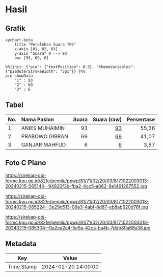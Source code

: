 # Hasil

## Grafik

```mermaid
xychart-beta
    title "Perolehan Suara TPS"
    x-axis [01, 02, 03]
    y-axis "Suara" 0 --> 93
    bar [93, 69, 6]
```

```mermaid
%%{init: {"pie": {"textPosition": 0.5}, "themeVariables": {"pieOuterStrokeWidth": "5px"}} }%%
pie showData
    "1" : 93
    "2" : 69
    "3" : 6
```

## Tabel

| No. | Nama Paslon    | Suara | Suara (raw) | Persentase |
|:--- |:-------------- | -----:| -----------:| ----------:|
| 1   | ANIES MUHAIMIN | 93    | [93][p-1]   | 55,36      |
| 2   | PRABOWO GIBRAN | 69    | [69][p-2]   | 41,07      |
| 3   | GANJAR MAHFUD  | 6     | [6][p-3]    | 3,57       |


[p-1]: https://github.com/gigit-pemilu/pemilu-2024-81-maluku/blob/main/pilpres/hitung-suara/sub/81-maluku/sub/71-kota-ambon/sub/02-sirimau/sub/2003-batu-merah/sub/013-tps/sub/paslon-1.txt
[p-2]: https://github.com/gigit-pemilu/pemilu-2024-81-maluku/blob/main/pilpres/hitung-suara/sub/81-maluku/sub/71-kota-ambon/sub/02-sirimau/sub/2003-batu-merah/sub/013-tps/sub/paslon-2.txt
[p-3]: https://github.com/gigit-pemilu/pemilu-2024-81-maluku/blob/main/pilpres/hitung-suara/sub/81-maluku/sub/71-kota-ambon/sub/02-sirimau/sub/2003-batu-merah/sub/013-tps/sub/paslon-3.txt

## Foto C Plano

https://sirekap-obj-formc.kpu.go.id/82fe/pemilu/ppwp/81/71/02/20/03/8171022003013-20240215-065144--94820f3b-fba2-4cc5-a062-9e1461267552.jpg

https://sirekap-obj-formc.kpu.go.id/82fe/pemilu/ppwp/81/71/02/20/03/8171022003013-20240215-065224--3e29d513-09a3-4abf-8d87-eb8ab620d76f.jpg

https://sirekap-obj-formc.kpu.go.id/82fe/pemilu/ppwp/81/71/02/20/03/8171022003013-20240215-065304--0a2ea2a4-5e9a-42ca-ba4b-7ddb80a68a38.jpg


## Metadata

| Key        | Value               |
| ---------- | ------------------- |
| Time Stamp | 2024-02-20 14:00:00 |



